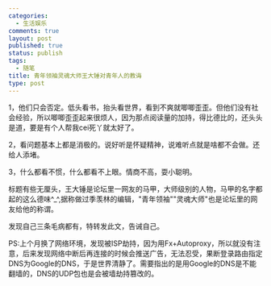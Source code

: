 ```yaml
--- 
categories: 
  - 生活娱乐
comments: true
layout: post
published: true
status: publish
tags: 
  - 随笔
title: 青年领袖灵魂大师王大锤对青年人的教诲
type: post
---
```

1，他们只会否定。低头看书，抬头看世界，看到不爽就唧唧歪歪。但他们没有社会经验，所以唧唧歪歪起来很烦人，因为那点阅读量的加持，得比德比的，还头头是道，要是有个人帮我cei死丫就太好了。

2，看问题基本上都是消极的。说好听是怀疑精神，说难听点就是啥都不会做。还给人添堵。

3，什么都看不惯，什么都看不上眼。情商不高，耍小聪明。

标题有些无厘头，王大锤是论坛里一网友的马甲，大师级别的人物，马甲的名字都起的这么德味^_^,据称做过季羡林的编辑，"青年领袖""灵魂大师"也是论坛里的网友给他的称谓。

发现自己三条毛病都有，特转发此文，告诫自己。

PS:上个月换了网络环境，发现被ISP劫持，因为用Fx+Autoproxy，所以就没有注意，后来发现网络中断后再连接的时候会推送广告，无法忍受，果断登录路由指定DNS为Google的DNS，于是世界清静了。需要指出的是用Google的DNS是不能翻墙的，DNS的UDP包也是会被墙劫持篡改的。
